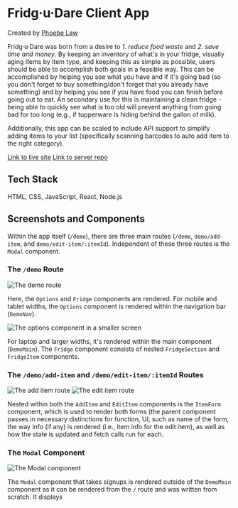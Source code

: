 # Fridg·u·Dare Client App
Created by [Phoebe Law](http://shiningjustice.github.io/)

Fridg·u·Dare was born from a desire to *1. reduce food waste* and *2. save time and money*. By keeping an inventory of what's in your fridge, visually aging items by item type, and keeping this as simple as possible, users should be able to accomplish both goals in a feasible way. This can be accomplished by helping you see what you have and if it's going bad (so you don't forget to buy something/don't forget that you already have something) and by helping you see if you have food you can finish before going out to eat. An secondary use for this is maintaining a clean fridge - being able to quickly see what is too old will prevent anything from going bad for too long (e.g., if tupperware is hiding behind the gallon of milk). 

Additionally, this app can be scaled to include API support to simplify adding items to your list (specifically scanning barcodes to auto add item to the right category). 

[Link to live site](https://fridgeudare-app.shiningjustice.now.sh/)
[Link to server repo](https://github.com/shiningjustice/fridgeudare-server)

## Tech Stack
HTML, CSS, JavaScript, React, Node.js

## Screenshots and Components 
Within the app itself (`/demo`), there are three main routes (`/demo`, `demo/add-item`, and `demo/edit-item/:itemId`). Independent of these three routes is the `Modal` component.  

### The `/demo` Route

![The demo route](https://imgur.com/DYjab1W.png)

Here, the `Options` and `Fridge` components are rendered. For mobile and tablet widths, the `Options` component is rendered within the navigation bar (`DemoNav`). 

![The options component in a smaller screen](https://imgur.com/lfyHO5t.png)

For laptop and larger widths, it's rendered within the main component (`DemoMain`). The `Fridge` component consists of nested `FridgeSection` and `FridgeItem` components. 

### The `/demo/add-item` and  `/demo/edit-item/:itemId` Routes

![The add item route](https://imgur.com/2KKIIyk.png)
![The edit item route](https://imgur.com/6qQjsE8.png)

Nested within both the `AddItem` and `EditItem` components is the `ItemForm` component, which is used to render both forms (the parent component passes in necessary distinctions for function, UI, such as name of the form, the way info (if any) is rendered (i.e., item info for the edit item), as well as how the state is updated and fetch calls run for each. 

### The `Modal` Component

![The Modal component](https://imgur.com/s1Ekbsx.png)

The `Modal` component that takes signups is rendered outside of the `DemoMain` component as it can be rendered from the `/` route and was written from scratch. It displays  
